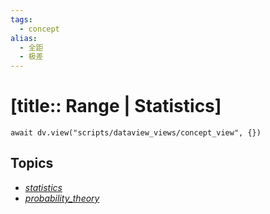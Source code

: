 ```yaml
---
tags:
  - concept
alias:
  - 全距
  - 极差
---
```


# [title:: Range | Statistics]

```dataviewjs
await dv.view("scripts/dataview_views/concept_view", {})
```

## Topics

- [_statistics_](_statistics_.md)
- [_probability_theory_](_probability_theory_.md)
